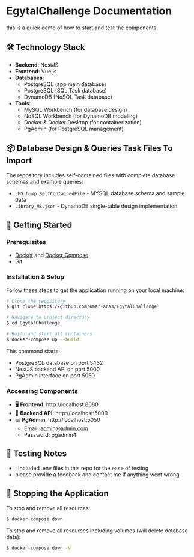 # EgytalChallenge Documentation

this is a quick demo of how to start and test the components

## 🛠 Technology Stack

- **Backend**: NestJS
- **Frontend**: Vue.js
- **Databases**:
  - PostgreSQL (app main database)
  - PostgreSQL (SQL Task database)
  - DynamoDB (NoSQL Task database)
- **Tools**:
  - MySQL Workbench (for database design)
  - NoSQL Workbench (for DynamoDB modeling)
  - Docker & Docker Desktop (for containerization)
  - PgAdmin (for PostgreSQL management)

## 📦 Database Design & Queries Task Files To Import

The repository includes self-contained files with complete database schemas and example queries:

- `LMS_Dump_SelfContainedFile` - MYSQL database schema and sample data
- `Library_MS.json` - DynamoDB single-table design implementation

## 🚀 Getting Started

### Prerequisites

- [Docker](https://docs.docker.com/get-docker/) and [Docker Compose](https://docs.docker.com/compose/install/)
- Git

### Installation & Setup

Follow these steps to get the application running on your local machine:

```bash
# Clone the repository
$ git clone https://github.com/omar-anas/EgytalChallenge

# Navigate to project directory
$ cd EgytalChallenge

# Build and start all containers
$ docker-compose up --build
```

This command starts:

- PostgreSQL database on port 5432
- NestJS backend API on port 5000
- PgAdmin interface on port 5050

### Accessing Components

- 🖥️ **Frontend**: http://localhost:8080
- 🔌 **Backend API**: http://localhost:5000
- 📊 **PgAdmin**: http://localhost:5050
  - Email: admin@admin.com
  - Password: pgadmin4

## 📝 Testing Notes

- I Included .env files in this repo for the ease of testing
- please provide a feedback and contact me if anything went wrong

## 🛑 Stopping the Application

To stop and remove all resources:

```bash
$ docker-compose down
```

To stop and remove all resources including volumes (will delete database data):

```bash
$ docker-compose down -v
```

